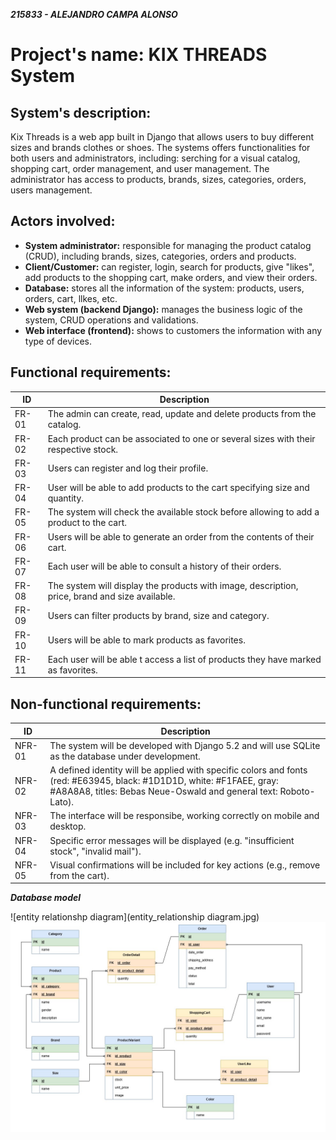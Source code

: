 **_215833 - ALEJANDRO CAMPA ALONSO_**

# Project's name: KIX THREADS System

## System's description:
Kix Threads is a web app built in Django that allows users to buy different sizes and brands clothes or shoes. The systems offers functionalities for both users and administrators, including: serching for a visual catalog, shopping cart, order management, and user management. The administrator has access to products, brands, sizes, categories, orders, users management.

## Actors involved:
- **System administrator:** responsible for managing the product catalog (CRUD), including brands, sizes, categories, orders and products.
- **Client/Customer:** can register, login, search for products, give "likes", add products to the shopping cart, make orders, and view their orders.
- **Database:** stores all the information of the system: products, users, orders, cart, llkes, etc.
- **Web system (backend Django):** manages the business logic of the system, CRUD operations and validations.
- **Web interface (frontend):** shows to customers the information with any type of devices.

## Functional requirements:
| **ID** | **Description** |
| --- | --- |
| FR-01 | The admin can create, read, update and delete products from the catalog. |
| FR-02 | Each product can be associated to one or several sizes with their respective stock. |
| FR-03 | Users can register and log their profile. |
| FR-04 | User will be able to add products to the cart specifying size and quantity. |
| FR-05 | The system will check the available stock before allowing to add a product to the cart. |
| FR-06 | Users will be able to generate an order from the contents of their cart. |
| FR-07 | Each user will be able to consult a history of their orders. |
| FR-08 | The system will display the products with image, description, price, brand and size available. |
| FR-09 | Users can filter products by brand, size and category. |
| FR-10 | Users will be able to mark products as favorites. |
| FR-11 | Each user will be able t access a list of products they have marked as favorites. |

## Non-functional requirements:
| **ID** | **Description** |
| --- | --- |
| NFR-01 | The system will be developed with Django 5.2 and will use SQLite as the database under development. |
| NFR-02 | A defined identity will be applied with specific colors and fonts (red: #E63945, black: #1D1D1D, white: #F1FAEE, gray: #A8A8A8, titles: Bebas Neue-Oswald and general text: Roboto-Lato). |
| NFR-03 | The interface will be responsibe, working correctly on mobile and desktop. |
| NFR-04 | Specific error messages will be displayed (e.g. "insufficient stock", "invalid mail"). |
| NFR-05 | Visual confirmations will be included for key actions (e.g., remove from the cart). |

**_Database model_**

![entity relationshp diagram](entity_relationship diagram.jpg)
![relational model](relational_model.jpg)
